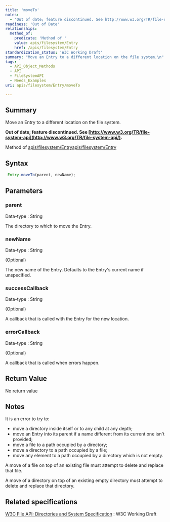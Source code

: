 ```yaml
---
title: 'moveTo'
notes:
  - 'Out of date; feature discontinued. See http://www.w3.org/TR/file-system-api/.'
readiness: 'Out of Date'
relationships:
  method_of:
    predicate: 'Method of '
    value: apis/filesystem/Entry
    href: /apis/filesystem/Entry
standardization_status: 'W3C Working Draft'
summary: "Move an Entry to a different location on the file system.\n"
tags:
  - API_Object_Methods
  - API
  - FileSystemAPI
  - Needs_Examples
uri: apis/filesystem/Entry/moveTo

---
```

## Summary

Move an Entry to a different location on the file system.

**Out of date; feature discontinued. See [http://www.w3.org/TR/file-system-api](http://www.w3.org/TR/file-system-api/).**

Method of [apis/filesystem/Entry](/apis/filesystem/Entry)[apis/filesystem/Entry](/apis/filesystem/Entry)

## Syntax

``` js
 Entry.moveTo(parent, newName);
```

## Parameters

### parent

 Data-type
:   String

 The directory to which to move the Entry.

### newName

 Data-type
:   String

(Optional)

The new name of the Entry. Defaults to the Entry's current name if unspecified.

### successCallback

 Data-type
:   String

(Optional)

A callback that is called with the Entry for the new location.

### errorCallback

 Data-type
:   String

(Optional)

A callback that is called when errors happen.

## Return Value

No return value

## Notes

It is an error to try to:

-   move a directory inside itself or to any child at any depth;
-   move an Entry into its parent if a name different from its current one isn't provided;
-   move a file to a path occupied by a directory;
-   move a directory to a path occupied by a file;
-   move any element to a path occupied by a directory which is not empty.

A move of a file on top of an existing file must attempt to delete and replace that file.

A move of a directory on top of an existing empty directory must attempt to delete and replace that directory.

## Related specifications

[W3C File API: Directories and System Specification](http://dev.w3.org/2009/dap/file-system/pub/FileSystem/)
:   W3C Working Draft
